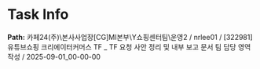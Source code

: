 # Task Info

**Path:** 카페24(주)\본사사업장\[CG]MI본부\Y쇼핑센터팀\운영2 / nrlee01 / [322981] 유튜브쇼핑 크리에이터커머스 TF _ TF 요청 사안 정리 및 내부 보고 문서 팀 담당 영역 작성 / 2025-09-01_00-00-00

